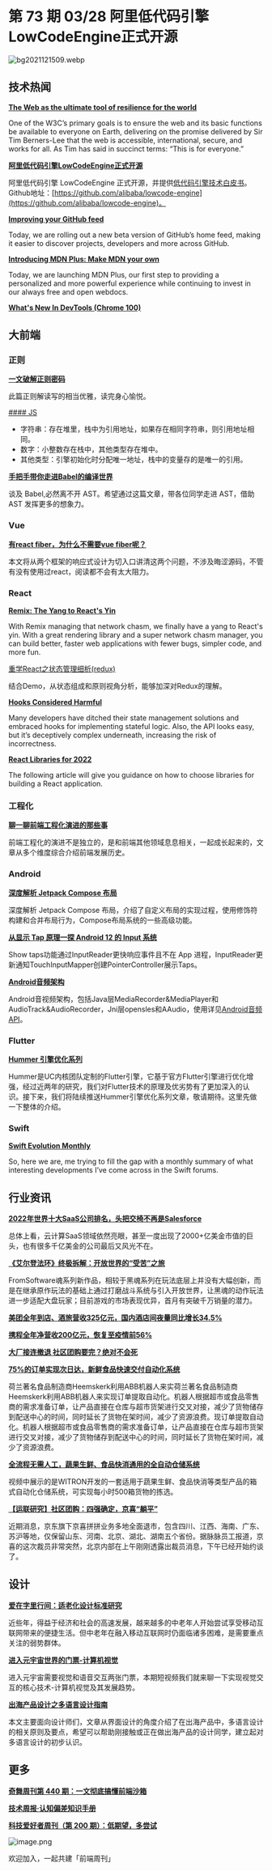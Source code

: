 # 第 73 期 03/28 阿里低代码引擎LowCodeEngine正式开源
![bg2021121509.webp](https://cdn.nlark.com/yuque/0/2022/webp/85771/1648393029920-b86ff09f-faa6-44f6-9d26-f279f26a7879.webp#clientId=uafe8961c-ed3d-4&crop=0&crop=0&crop=1&crop=1&from=ui&height=541&id=u9f67ec1a&margin=%5Bobject%20Object%5D&name=bg2021121509.webp&originHeight=1081&originWidth=800&originalType=binary&ratio=1&rotation=0&showTitle=false&size=136096&status=done&style=none&taskId=u1bea8544-0e5e-45d3-b27c-a73221ee6c0&title=&width=400)
## 技术热闻
[**The Web as the ultimate tool of resilience for the world**](https://www.w3.org/blog/2022/03/a-letter-from-our-ceo-the-web-as-the-ultimate-tool-of-resilience-for-the-world/)

One of the W3C’s primary goals is to ensure the web and its basic functions be available to everyone on Earth, delivering on the promise delivered by Sir Tim Berners-Lee that the web is accessible, international, secure, and works for all. As Tim has said in succinct terms: “This is for everyone.”

[**阿里低代码引擎LowCodeEngine正式开源**](https://developer.aliyun.com/article/878957)

阿里低代码引擎 LowCodeEngine 正式开源，并提供[低代码引擎技术白皮书](https://developer.aliyun.com/ebook/7507)。 Github地址：[https://github.com/alibaba/lowcode-engine](https://github.com/alibaba/lowcode-engine)。

[**Improving your GitHub feed**](https://github.blog/2022-03-22-improving-your-github-feed/)

Today, we are rolling out a new beta version of GitHub’s home feed, making it easier to discover projects, developers and more across GitHub.

[**Introducing MDN Plus: Make MDN your own**](https://hacks.mozilla.org/2022/03/introducing-mdn-plus-make-mdn-your-own/)

Today, we are launching MDN Plus, our first step to providing a personalized and more powerful experience while continuing to invest in our always free and open webdocs.

[**What's New In DevTools (Chrome 100)**](https://developer.chrome.com/blog/new-in-devtools-100/)


## 大前端


### 正则
[**一文破解正则密码**](https://mp.weixin.qq.com/s/T0JFH618B_BVTzTr8m31bw)

此篇正则解读写的相当优雅，读完身心愉悦。

[#### JS](https://mp.weixin.qq.com/s?__biz=Mzk0MDMwMzQyOA==&mid=2247490889&idx=1&sn=19341518855a68a5d020bf3d24be6f21&chksm=c2e2e862f595617488591168f034de856a688931588e7853ec4cbc1981208d11bef47d6aa4ff&scene=178&cur_album_id=2160467577221742599#rd)


- 字符串：存在堆里，栈中为引用地址，如果存在相同字符串，则引用地址相同。
- 数字：小整数存在栈中，其他类型存在堆中。
- 其他类型：引擎初始化时分配唯一地址，栈中的变量存的是唯一的引用。

[**手把手带你走进Babel的编译世界**](https://mp.weixin.qq.com/s/E153XvbK16Y2r5FPwPX-3A)

谈及 Babel,必然离不开 AST。希望通过这篇文章，带各位同学走进 AST，借助 AST 发挥更多的想象力。

### Vue
[**有react fiber，为什么不需要vue fiber呢？**](https://juejin.cn/post/7077545184807878692)

本文将从两个框架的响应式设计为切入口讲清这两个问题，不涉及晦涩源码，不管有没有使用过react，阅读都不会有太大阻力。

### React
[**Remix: The Yang to React's Yin**](https://kentcdodds.com/blog/remix-the-yang-to-react-s-yin)

With Remix managing that network chasm, we finally have a yang to React's yin. With a great rendering library and a super network chasm manager, you can build better, faster web applications with fewer bugs, simpler code, and more fun.


[重学React之状态管理细析(redux)](https://juejin.cn/post/7079277020521185293)

结合Demo，从状态组成和原则视角分析，能够加深对Redux的理解。

[**Hooks Considered Harmful**](https://labs.factorialhr.com/posts/hooks-considered-harmful)

Many developers have ditched their state management solutions and embraced hooks for implementing stateful logic. Also, the API looks easy, but it’s deceptively complex underneath, increasing the risk of incorrectness.

[**React Libraries for 2022**](https://www.robinwieruch.de/react-libraries/)

The following article will give you guidance on how to choose libraries for building a React application.

### 工程化
[**聊一聊前端工程化演进的那些事**](https://mp.weixin.qq.com/s/LJWH_m8cxax5vzExEYvkRg)

前端工程化的演进不是独立的，是和前端其他领域息息相关，一起成长起来的，文章从多个维度综合介绍前端发展历史。

### Android
[**深度解析 Jetpack Compose 布局**](https://mp.weixin.qq.com/s/mtsT61fKrdMj2A5YbZfzOA)

深度解析 Jetpack Compose 布局，介绍了自定义布局的实现过程，使用修饰符构建和合并布局行为，Compose布局系统的一些高级功能。

[**从显示 Tap 原理一探 Android 12 的 Input 系统**](https://mp.weixin.qq.com/s/A2ANnETC0FCM37Nweufc4w)

Show taps功能通过InputReader更快响应事件且不在 App 进程，InputReader更新通知TouchInputMapper创建PointerController展示Taps。

[**Android音频架构**](https://juejin.cn/post/7011154855590887437)

Android音视频架构，包括Java层MediaRecorder&MediaPlayer和AudioTrack&AudioRecorder，Jni层opensles和AAudio，使用详见[Android音频API](https://juejin.cn/post/7007952118220849183)。

### Flutter
[**Hummer 引擎优化系列**](https://mp.weixin.qq.com/s/esYrzI1N_AsZPjJXZxnSdQ)

Hummer是UC内核团队定制的Flutter引擎，它基于官方Flutter引擎进行优化增强，经过近两年的研究，我们对Flutter技术的原理及优劣势有了更加深入的认识。接下来，我们将陆续推送Hummer引擎优化系列文章，敬请期待。这里先做一下整体的介绍。

### Swift
[**Swift Evolution Monthly**](http://se-monthly.flinedev.com/issues/swift-evolution-monthly-01-background-history-chris-lattner-6-proposals-1092625)

So, here we are, me trying to fill the gap with a monthly summary of what interesting developments I’ve come across in the Swift forums.

## 行业资讯


[**2022年世界十大SaaS公司排名，头把交椅不再是Salesforce**](https://mp.weixin.qq.com/s/bkpC1Ugn8TwSTeJenxqP6Q)

总体上看，云计算SaaS领域依然亮眼，甚至一度出现了2000+亿美金市值的巨头，也有很多千亿美金的公司最后又风光不在。

[**《艾尔登法环》终极拆解：开放世界的“受苦”之旅**](https://mp.weixin.qq.com/s/OguKuiJNJRYCsikkGkqyRA)

FromSoftware魂系列新作品，相较于黑魂系列在玩法底层上并没有大幅创新，而是在继承原作玩法的基础上通过打磨战斗系统与引入开放世界，让黑魂的动作玩法进一步适配大盘玩家；目前游戏的市场表现优异，首月有突破千万销量的潜力。

[**美团全年到店、酒旅营收325亿元，国内酒店间夜量同比增长34.5%**](https://traveldaily.cn/article/160743)


[**携程全年净营收200亿元，恢复至疫情前56%**](https://traveldaily.cn/article/160660)


[**大厂接连撤退 社区团购要完？绝对不会死**](https://mp.weixin.qq.com/s/cy3ntQsnOkxMxhLGeDdJ9Q)


[**75%的订单实现次日达，新鲜食品快速交付自动化系统**](https://mp.weixin.qq.com/s/2nX4CcFNDpglnbtP-rffbQ)

荷兰著名食品制造商Heemskerk利用ABB机器人来实荷兰著名食品制造商Heemskerk利用ABB机器人来实现订单提取自动化。机器人根据超市或食品零售商的需求准备订单，让产品直接在仓库与超市货架进行交叉对接，减少了货物储存到配送中心的时间，同时延长了货物在架时间，减少了资源浪费。现订单提取自动化。机器人根据超市或食品零售商的需求准备订单，让产品直接在仓库与超市货架进行交叉对接，减少了货物储存到配送中心的时间，同时延长了货物在架时间，减少了资源浪费。

[**全流程无需人工，蔬果生鲜、食品快消通用的全自动仓储系统**](https://mp.weixin.qq.com/s/cDG5i5d_yPUVsUEY0tURjA)

视频中展示的是WITRON开发的一套适用于蔬果生鲜、食品快消等类型产品的箱式自动化仓储系统，可实现每小时500箱货物的拣选。

[**【运联研究】社区团购：四强确定，京喜“躺平”**](https://mp.weixin.qq.com/s/gkHItI7387D-sCwFjSsnDg)

近期消息，京东旗下京喜拼拼业务多地全面退市，包含四川、江西、海南、广东、苏沪等地，仅保留山东、河南、北京、湖北、湖南五个省份。据脉脉员工报道，京喜的这次裁员非常突然，北京内部在上午刚刚透露出裁员消息，下午已经开始约谈了。

## 设计
[**爱在字里行间：适老化设计标准研究**](https://mp.weixin.qq.com/s/qzvb5gjrOuh1E33nqjtZtw)

近些年，得益于经济和社会的高速发展，越来越多的中老年人开始尝试享受移动互联网带来的便捷生活。但中老年在融入移动互联网时仍面临诸多困难，是需要重点关注的弱势群体。

[**进入元宇宙世界的门票-计算机视觉**](https://mp.weixin.qq.com/s/8byorOP1i_HfKxvHWbAFeQ)

进入元宇宙需要视觉和语音交互两张门票，本期短视频我们就来聊一下实现视觉交互的核心技术-计算机视觉及其发展趋势。

[**出海产品设计之多语言设计指南**](https://mp.weixin.qq.com/s/AI9E5WFcsoxfem65XyGqRw)

本文主要面向设计师们，文章从界面设计的角度介绍了在出海产品中，多语言设计的相关原则及要点，希望可以帮助刚接触或正在做出海产品的设计同学，建立起对多语言设计的初步认识。

## 更多
[**奇舞周刊第 440 期：一文彻底搞懂前端沙箱**](https://mp.weixin.qq.com/s/IgUKwYiXQ7pZpsB6Gle-jQ)


[**技术周报·认知偏差知识手册**](https://mp.weixin.qq.com/s/kbGpVGDoksHlYqw3yvJ6ww)


[**科技爱好者周刊（第 200 期）：低期望，多尝试**](http://www.ruanyifeng.com/blog/2022/03/weekly-issue-200.html)

![image.png](https://cdn.nlark.com/yuque/0/2020/png/85771/1605930034828-7fc81343-651f-4a15-8465-eebe5a23cf61.png#crop=0&crop=0&crop=1&crop=1&height=31&id=UcFmc&margin=%5Bobject%20Object%5D&name=image.png&originHeight=90&originWidth=2186&originalType=binary&ratio=1&rotation=0&showTitle=false&size=14325&status=done&style=none&title=&width=746)


欢迎加入，一起共建「前端周刊」

